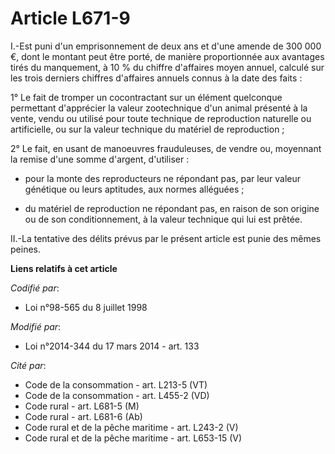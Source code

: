 # Article L671-9

I.-Est puni d'un emprisonnement de deux ans et d'une amende de            300 000 €, dont le montant peut être porté, de
manière proportionnée aux avantages tirés du manquement, à 10 % du chiffre d'affaires moyen annuel, calculé sur les trois
derniers chiffres d'affaires annuels connus à la date des faits : 

1° Le fait de tromper un cocontractant sur un élément quelconque permettant d'apprécier la valeur zootechnique d'un animal
présenté à la vente, vendu ou utilisé pour toute technique de reproduction naturelle ou artificielle, ou sur la valeur
technique du matériel de reproduction ; 

2° Le fait, en usant de manoeuvres frauduleuses, de vendre ou, moyennant la remise d'une somme d'argent, d'utiliser :

- pour la monte des reproducteurs ne répondant pas, par leur valeur génétique ou leurs aptitudes, aux normes alléguées ;

- du matériel de reproduction ne répondant pas, en raison de son origine ou de son conditionnement, à la valeur technique qui
lui est prêtée. 

II.-La tentative des délits prévus par le présent article est punie des mêmes peines.

**Liens relatifs à cet article**

_Codifié par_:

  - Loi n°98-565 du 8 juillet 1998

_Modifié par_:

  - Loi n°2014-344 du 17 mars 2014 - art. 133

_Cité par_:

  - Code de la consommation - art. L213-5 (VT)
  - Code de la consommation - art. L455-2 (VD)
  - Code rural - art. L681-5 (M)
  - Code rural - art. L681-6 (Ab)
  - Code rural et  de la pêche maritime - art. L243-2 (V)
  - Code rural et de la pêche maritime - art. L653-15 (V)
